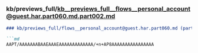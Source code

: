 ### kb/previews_full/kb__previews_full__flows__personal_account@guest.har.part060.md.part002.md

```md
### kb/previews_full/flows__personal_account@guest.har.part060.md (part 002)

```md
AAPT/AAAAAAABAAEAAAEAAAAAAAAAAAAA/+n+AP8AAAAAAAAAAAAAAAA
```

```

```
